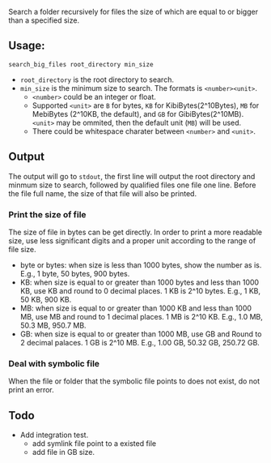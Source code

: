 Search a folder recursively for files the size of which are equal to or bigger
than a specified size.

## Usage:

    search_big_files root_directory min_size

- `root_directory` is the root directory to search.
- `min_size` is the minimum size to search. The formats is `<number><unit>`.
  - `<number>` could be an integer or float.
  - Supported `<unit>` are `B` for bytes, `KB` for KibiBytes(2^10Bytes), `MB` for
    MebiBytes (2^10KB, the default), and `GB` for GibiBytes(2^10MB). `<unit>`
    may be ommited, then the default unit (`MB`) will be used.
  - There could be whitespace charater between `<number>` and `<unit>`.

## Output

The output will go to `stdout`, the first line will output the root directory
and minmum size to search, followed by qualified files one file one line. Before
the file full name, the size of that file will also be printed.

### Print the size of file

The size of file in bytes can be get directly. In order to print a more readable
size, use less significant digits and a proper unit according to the range
of file size.

- byte or bytes: when size is less than 1000 bytes, show the number as is. E.g.,
  1 byte, 50 bytes, 900 bytes.
- KB: when size is equal to or greater than 1000 bytes and less than 1000 KB, use
  KB and round to 0 decimal places. 1 KB is 2^10 bytes. E.g., 1 KB, 50 KB, 900 KB.
- MB: when size is equal to or greater than 1000 KB and less than 1000 MB, use
  MB and round to 1 decimal places. 1 MB is 2^10 KB. E.g., 1.0 MB, 50.3 MB,
  950.7 MB.
- GB: when size is equal to or greater than 1000 MB, use GB and Round to 2
  decimal palaces. 1 GB is 2^10 MB. E.g., 1.00 GB, 50.32 GB, 250.72 GB.

### Deal with symbolic file

When the file or folder that the symbolic file points to does not exist, do not
print an error.

## Todo

- Add integration test.
  - add symlink file point to a existed file
  - add file in GB size.
